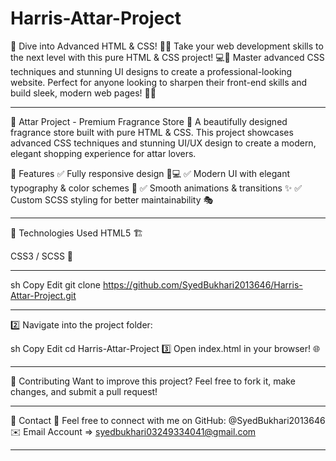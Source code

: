 # Harris-Attar-Project

🚀 Dive into Advanced HTML &amp; CSS! 🎨✨ Take your web development skills to the next level with this pure HTML &amp; CSS project! 💻📜 Master advanced CSS techniques and stunning UI designs to create a professional-looking website. Perfect for anyone looking to sharpen their front-end skills and build sleek, modern web pages! 🌟🔥

------------------------------------------------------

🌿 Attar Project - Premium Fragrance Store
🚀 A beautifully designed fragrance store built with pure HTML & CSS. This project showcases advanced CSS techniques and stunning UI/UX design to create a modern, elegant shopping experience for attar lovers.

📌 Features
✅ Fully responsive design 📱💻
✅ Modern UI with elegant typography & color schemes 🎨
✅ Smooth animations & transitions ✨
✅ Custom SCSS styling for better maintainability 🎭

------------------------------------------------------

🔧 Technologies Used
HTML5 🏗️

CSS3 / SCSS 🎨

------------------------------------------------------

sh
Copy
Edit
git clone https://github.com/SyedBukhari2013646/Harris-Attar-Project.git

------------------------------------------------------


2️⃣ Navigate into the project folder:

sh
Copy
Edit
cd Harris-Attar-Project
3️⃣ Open index.html in your browser! 🌐

------------------------------------------------------

🌟 Contributing
Want to improve this project? Feel free to fork it, make changes, and submit a pull request!

------------------------------------------------------

📩 Contact
💬 Feel free to connect with me on GitHub: @SyedBukhari2013646
✉️ Email Account => syedbukhari03249334041@gmail.com

------------------------------------------------------
